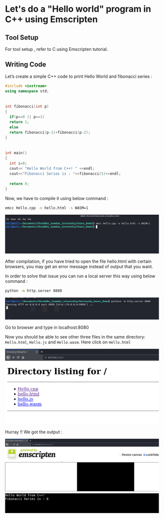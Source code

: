 <h1>Let's do a "Hello world" program in C++ using Emscripten</h1>

## Tool Setup
For tool setup , refer to C using Emscripten  tutorial.

## Writing Code
 Let’s create a simple C++ code to print Hello World and fibonacci series :
  
  ```c++
#include <iostream>
using namespace std;


int fibonacci(int p)
{
    if(p==0 || p==1)
    return 1;
    else
    return fibonacci(p-1)+fibonacci(p-2);
}


int main()
{
    int i=0;
    cout<< "Hello World from C++! " <<endl;
    cout<<"Fibonacci Series is : "<<fibonacci(5)<<endl;    
    
    return 0;
}

```
  
Now, we have to compile it using below command :
  
  ```bash
emcc Hello.cpp -o hello.html -s WASM=1 
```


<img src="../../../images/Pasted image 20211031113310.png">

 After compilation, if you have tried to open the file hello.html with certain browsers, you may get an error message instead of output that you want.
 
 In order to solve that issue you can  run a local server this way using below command :

```bash
python -m http.server 8080
```

 <img src="../../../images/Pasted image 20211031113332.png">
 
Go to browser and type in localhost:8080 

Now you should be able to see other three files in the same directory: `Hello.html`, `Hello.js` and `Hello.wasm`. Here click on `Hello.html` 

<img src="../../../images/Pasted image 20211031115849.png">
	
 

Hurray !! We got the output : 

<img src="../../../images/Pasted image 20211031120145.png">






